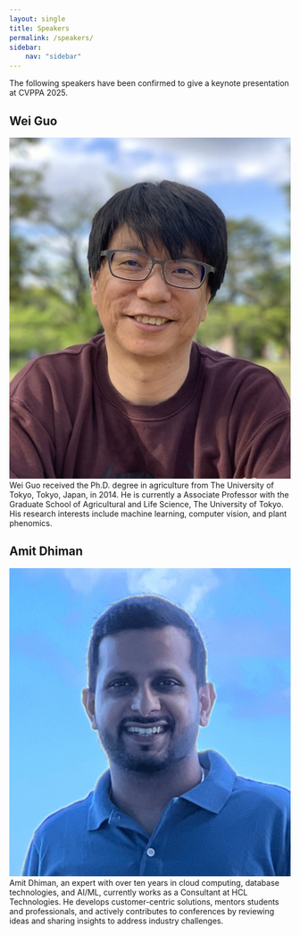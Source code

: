 ```yaml
---
layout: single
title: Speakers
permalink: /speakers/
sidebar:
    nav: "sidebar"
---
```


The following speakers have been confirmed to give a keynote presentation at CVPPA 2025.

## Wei Guo

<img src="/assets/speakers/image001.jpg" class="people-img"> 
Wei Guo received the Ph.D. degree in agriculture from The University of Tokyo, Tokyo, Japan, in 2014. He is currently a Associate Professor with the Graduate School of Agricultural and Life Science, The University of Tokyo. His research interests include machine learning, computer vision, and plant phenomics.

## Amit Dhiman
<img src="/assets/speakers/image002.jpg" class="people-img"> Amit Dhiman, an expert with over ten years in cloud computing, database technologies, and AI/ML, currently works as a Consultant at HCL Technologies. He develops customer-centric solutions, mentors students and professionals, and actively contributes to conferences by reviewing ideas and sharing insights to address industry challenges.
